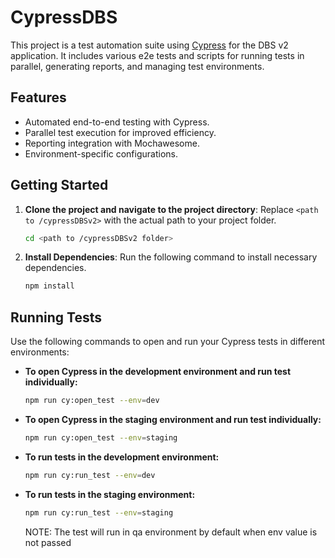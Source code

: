 # CypressDBS

This project is a test automation suite using [Cypress](https://www.cypress.io/) for the DBS v2 application. It includes various e2e tests and scripts for running tests in parallel, generating reports, and managing test environments.

## Features

- Automated end-to-end testing with Cypress.
- Parallel test execution for improved efficiency.
- Reporting integration with Mochawesome.
- Environment-specific configurations.

## Getting Started

1. **Clone the project and navigate to the project directory**:
   Replace `<path to /cypressDBSv2>` with the actual path to your project folder.

   ```bash
   cd <path to /cypressDBSv2 folder>
   ```

2. **Install Dependencies**:
   Run the following command to install necessary dependencies.

   ```bash
   npm install
   ```

## Running Tests

Use the following commands to open and run your Cypress tests in different environments:

- **To open Cypress in the development environment and run test individually:**

  ```bash
  npm run cy:open_test --env=dev
  ```

- **To open Cypress in the staging environment and run test individually:**

  ```bash
  npm run cy:open_test --env=staging
  ```

- **To run tests in the development environment:**

  ```bash
  npm run cy:run_test --env=dev
  ```

- **To run tests in the staging environment:**

  ```bash
  npm run cy:run_test --env=staging
  ```

  NOTE: The test will run in qa environment by default when env value is not passed
